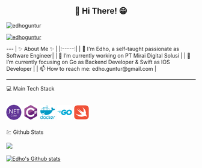 <h2 align="Center">👋 Hi There! 😁</h2>

<p> <img src=https://komarev.com/ghpvc/?username=edhoguntur alt="edhoguntur"/> </p>
<p> <a href="https://twitter.com/edhoguntur" target="blank"><img src="https://img.shields.io/twitter/follow/edhoguntur?logo=twitter&style=for-the-badge" alt="edhoguntur" /></a> </p>
---
| ✨ About Me ✨ |
|:-----:|
| 💬 I'm Edho, a self-taught passionate as Software Engineer|
| 🔭 I’m currently working on PT Mirai Digital Solusi |
| 🌱 I’m currently focusing on Go as Backend Developer & Swift as IOS Developer |
| 📫 How to reach me: edho.guntur@gmail.com |

<!--
### Programming Language & Tools

<p align="Left">
<a href="https://golang.org" target="_blank" rel="noreferrer"> <img src="https://raw.githubusercontent.com/devicons/devicon/master/icons/go/go-original.svg" alt="go" width="40" height="40"/> </a>
<a target="_blank" rel="noreferrer"> <img src="https://raw.githubusercontent.com/devicons/devicon/master/icons/javascript/javascript-original.svg" alt="go" width="40" height="40"/> </a>
</p>
-->
---
💻 Main Tech Stack

<img src="https://github.com/devicons/devicon/blob/master/icons/dotnetcore/dotnetcore-original.svg" alt="dotnet logo" width="40" height="40" /> <img src="https://github.com/devicons/devicon/blob/master/icons/csharp/csharp-original.svg" alt="csharp logo" width="40" height="40" /> <img src="https://github.com/devicons/devicon/blob/master/icons/docker/docker-plain-wordmark.svg" alt="docker logo" width="40" height="40" /> <img src="https://github.com/devicons/devicon/blob/master/icons/go/go-original-wordmark.svg" alt="go logo" width="40" height="40" /> <img src="https://github.com/devicons/devicon/blob/master/icons/swift/swift-original.svg" alt="swift logo" width="40" height="40" />
---
💹 Github Stats

![](https://github-readme-stats.vercel.app/api/top-langs/?username=edhoguntur&hide=css,java,html&theme=gruvbox)
<br/>
<p><a href="https://github.com/anuraghazra/github-readme-stats" target="blank"><img align="Center" src="https://github-readme-stats.vercel.app/api?username=edhoguntur&show_icons=true&theme=gruvbox" alt="Edho's Github stats" /></a></p><br/>





<!--
**edhoguntur/edhoguntur** is a ✨ _special_ ✨ repository because its `README.md` (this file) appears on your GitHub profile.

Here are some ideas to get you started:

- 🔭 I’m currently working on ...
- 🌱 I’m currently learning ...
- 👯 I’m looking to collaborate on ...
- 🤔 I’m looking for help with ...
- 💬 Ask me about ...
- 📫 How to reach me: ...
- 😄 Pronouns: ...
- ⚡ Fun fact: ...
-->
